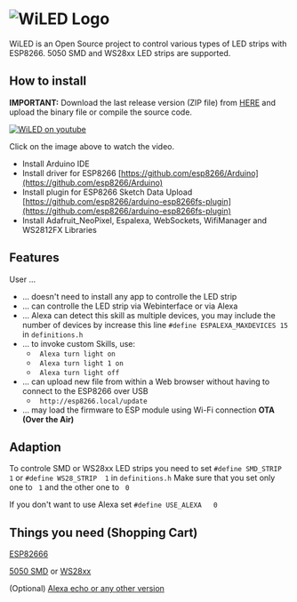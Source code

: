 # ![WiLED Logo](https://raw.githubusercontent.com/reger-men/WiLED/master/web_src/logo.PNG) 
WiLED is an Open Source project to control various types of LED strips with ESP8266. 5050 SMD and WS28xx LED strips are supported.

## How to install ##
**IMPORTANT:** Download the last release version (ZIP file) from [HERE](https://github.com/reger-men/WiLED/releases) and upload the binary file or compile the source code.

[![WiLED on youtube](https://raw.githubusercontent.com/reger-men/WiLED/master/web_src/view.PNG)](https://www.youtube.com/watch?v=cLCZFH-E9To)

Click on the image above to watch the video.

* Install Arduino IDE
 * Install driver for ESP8266 [https://github.com/esp8266/Arduino](https://github.com/esp8266/Arduino)
 * Install plugin for ESP8266 Sketch Data Upload [https://github.com/esp8266/arduino-esp8266fs-plugin](https://github.com/esp8266/arduino-esp8266fs-plugin)
 * Install Adafruit_NeoPixel, Espalexa, WebSockets, WifiManager and WS2812FX Libraries
  

## Features ##
User ...
* ... doesn't need to install any app to controlle the LED strip
* ... can controlle the LED strip via Webinterface or via Alexa
* ... Alexa can detect this skill as multiple devices, you may include the number of devices by increase this line ```#define ESPALEXA_MAXDEVICES 15``` in ```definitions.h```
* ... to invoke custom Skills, use:
  * ``` Alexa turn light on```
  * ``` Alexa turn light 1 on```
  * ``` Alexa turn light off```
* ... can upload new file from within a Web browser without having to connect to the ESP8266 over USB
  *  ``` http://esp8266.local/update``` 
* ... may load the firmware to ESP module using Wi-Fi connection **OTA (Over the Air)**
  
  
## Adaption ##
To controle SMD or WS28xx LED strips you need to set ``` #define SMD_STRIP   1 ``` or ``` #define WS28_STRIP  1 ``` in ```definitions.h```
Make sure that you set only one to ``` 1``` and the other one to ``` 0``` 

If you don't want to use Alexa set ``` #define USE_ALEXA   0 ```

## Things you need (Shopping Cart) ## 
[ESP82666](https://www.amazon.com/AZDelivery-Nodemcu-Module-ESP8266-Development/dp/B07F8759RC/ref=sr_1_2?keywords=esp8266&qid=1549978307&s=gateway&sr=8-2)

[5050 SMD](https://www.amazon.com/SUPERNIGHT-Changing-Non-waterproof-Flexible-Decoration/dp/B00E0EVHYA/ref=sr_1_3_sspa?keywords=rgb+led+strip&qid=1549978486&s=gateway&sr=8-3-spons&psc=1&smid=AXEJGN8WLZD9M) or [WS28xx](https://www.amazon.com/BTF-LIGHTING-Flexible-Individually-Addressable-Non-waterproof/dp/B01CDTEJBG/ref=sr_1_1_sspa?keywords=ws2812b&qid=1549978517&s=gateway&sr=8-1-spons&psc=1)

(Optional) [Alexa echo or any other version](https://www.amazon.de/dp/B01DFKBG5E/ref=asc_df_B01DFKBG5E58466726/?tag=googshopde-21&creative=22398&creativeASIN=B01DFKBG5E&linkCode=df0&hvadid=204288091658&hvpos=1o3&hvnetw=g&hvrand=8361400114568144756&hvpone=&hvptwo=&hvqmt=&hvdev=c&hvdvcmdl=&hvlocint=&hvlocphy=9044401&hvtargid=pla-329799024896&th=1&psc=1)
